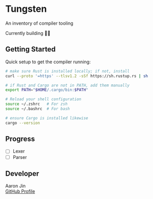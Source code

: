 # Tungsten

An inventory of compiler tooling

Currently building 👷‍♂️

## Getting Started

Quick setup to get the compiler running:

```bash
# make sure Rust is installed locally; if not, install
curl --proto '=https' --tlsv1.2 -sSf https://sh.rustup.rs | sh

# if Rust and Cargo are not in PATH, add them manually
export PATH="$HOME/.cargo/bin:$PATH"

# Reload your shell configuration
source ~/.zshrc   # For zsh
source ~/.bashrc  # For bash

# ensure Cargo is installed likewise
cargo --version
```

## Progress

- [ ] Lexer
- [ ] Parser

## Developer

Aaron Jin  
[GitHub Profile](https://github.com/aaronkjin)
